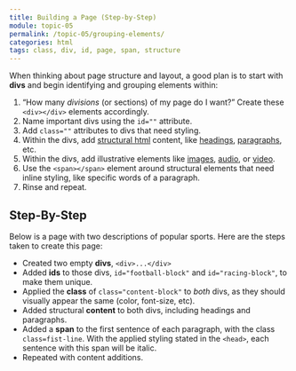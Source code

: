 ```yaml
---
title: Building a Page (Step-by-Step)
module: topic-05
permalink: /topic-05/grouping-elements/
categories: html
tags: class, div, id, page, span, structure
---
```


<div class="divider-heading"></div>

When thinking about page structure and layout, a good plan is to start with **divs** and begin identifying and grouping elements within:

1. “How many _divisions_ (or sections) of my page do I want?” Create these `<div></div>` elements accordingly.
2. Name important divs using the `id=""` attribute.
3. Add `class=""` attributes to divs that need styling.
4. Within the divs, add [structural html](../../topic-04/structural-markup/) content, like [headings](../../topic-03/using-headings/), [paragraphs](../../topic-03/paragraphs), etc.
5. Within the divs, add illustrative elements like [images](../img-element-review), [audio](../audio-element-review), or [video](../video-element-review).
6. Use the `<span></span>` element around structural elements that need inline styling, like specific words of a paragraph.
7. Rinse and repeat.


<div class="divider-pg"></div>


## Step-By-Step
Below is a page with two descriptions of popular sports. Here are the steps taken to create this page:

- Created two empty **divs**, `<div>...</div>`
- Added **ids** to those divs, `id="football-block"` and `id="racing-block"`, to make them unique.
- Applied the **class** of `class="content-block"` to _both_ divs, as they should visually appear the same (color, font-size, etc).
- Added structural **content** to both divs, including headings and paragraphs.
- Added a **span** to the first sentence of each paragraph, with the class `class=fist-line`. With the applied styling stated in the `<head>`, each sentence with this span will be italic.
- Repeated with content additions.


<div class="external-embed">
  <p data-height="600" data-theme-id="30567" data-slug-hash="MPqywp" data-default-tab="html,result" data-user="Media-Ed-Online" data-pen-title="HTML Block-Level and Inline Elements" class="codepen"></p>
</div>



<div class="divider-pg"></div>
